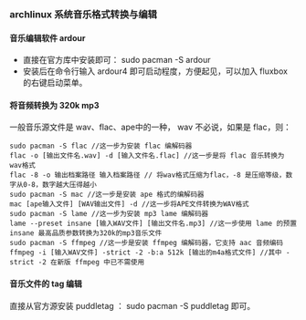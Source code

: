 ### archlinux 系统音乐格式转换与编辑

#### 音乐编辑软件 ardour

+   直接在官方库中安装即可： sudo pacman -S ardour
+   安装后在命令行输入 ardour4 即可启动程度，方便起见，可以加入 fluxbox 的右键启动菜单。

#### 将音频转换为 320k mp3

一般音乐源文件是 wav、flac、ape中的一种， wav 不必说，如果是 flac，则：

    sudo pacman -S flac //这一步为安装 flac 编解码器
    flac -o [输出文件名.wav] -d [输入文件名.flac] //这一步是将 flac 音乐转换为 wav格式
    flac -8 -o 输出档案路径 输入档案路径 // 将wav格式压缩为flac，-8 是压缩等级，数字从0-8，数字越大压得越小
    sudo pacman -S mac //这一步是安装 ape 格式的编解码器
    mac [ape输入文件] [WAV输出文件] -d //这一步将APE文件转换为WAV格式
    sudo pacman -S lame //这一步为安装 mp3 lame 编解码器
    lame --preset insane [输入WAV文件] [输出文件名.mp3] //这一步使用 lame 的预置 insane 最高品质参数转换为320k的mp3音乐文件
    sudo pacman -S ffmpeg //这一步是安装 ffmpeg 编解码器，它支持 aac 音频编码
    ffmpeg -i [输入WAV文件] -strict -2 -b:a 512k [输出的m4a格式文件] //其中 -strict -2 在新版 ffmpeg 中已不需使用

#### 音乐文件的 tag 编辑

直接从官方源安装 puddletag ： sudo pacman -S puddletag 即可。
